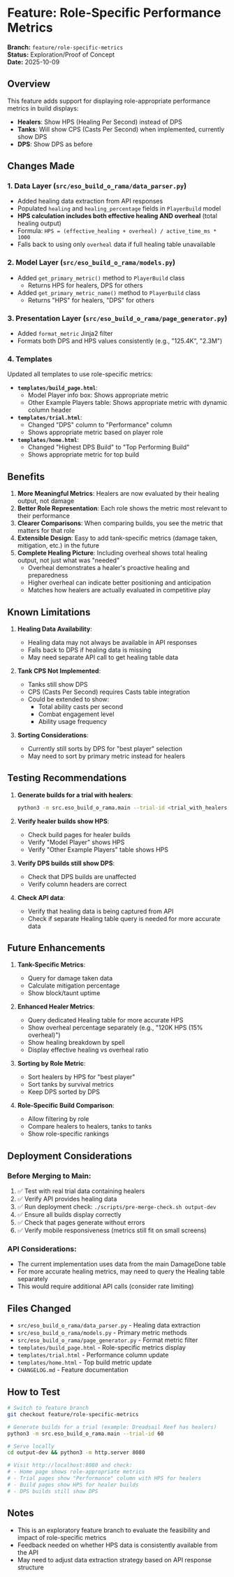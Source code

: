 # Feature: Role-Specific Performance Metrics

**Branch:** `feature/role-specific-metrics`  
**Status:** Exploration/Proof of Concept  
**Date:** 2025-10-09

## Overview

This feature adds support for displaying role-appropriate performance metrics in build displays:
- **Healers**: Show HPS (Healing Per Second) instead of DPS
- **Tanks**: Will show CPS (Casts Per Second) when implemented, currently show DPS
- **DPS**: Show DPS as before

## Changes Made

### 1. Data Layer (`src/eso_build_o_rama/data_parser.py`)
- Added healing data extraction from API responses
- Populated `healing` and `healing_percentage` fields in `PlayerBuild` model
- **HPS calculation includes both effective healing AND overheal** (total healing output)
- Formula: `HPS = (effective_healing + overheal) / active_time_ms * 1000`
- Falls back to using only `overheal` data if full healing table unavailable

### 2. Model Layer (`src/eso_build_o_rama/models.py`)
- Added `get_primary_metric()` method to `PlayerBuild` class
  - Returns HPS for healers, DPS for others
- Added `get_primary_metric_name()` method to `PlayerBuild` class
  - Returns "HPS" for healers, "DPS" for others

### 3. Presentation Layer (`src/eso_build_o_rama/page_generator.py`)
- Added `format_metric` Jinja2 filter
- Formats both DPS and HPS values consistently (e.g., "125.4K", "2.3M")

### 4. Templates
Updated all templates to use role-specific metrics:
- **`templates/build_page.html`**:
  - Model Player info box: Shows appropriate metric
  - Other Example Players table: Shows appropriate metric with dynamic column header
- **`templates/trial.html`**:
  - Changed "DPS" column to "Performance" column
  - Shows appropriate metric based on player role
- **`templates/home.html`**:
  - Changed "Highest DPS Build" to "Top Performing Build"
  - Shows appropriate metric for top build

## Benefits

1. **More Meaningful Metrics**: Healers are now evaluated by their healing output, not damage
2. **Better Role Representation**: Each role shows the metric most relevant to their performance
3. **Clearer Comparisons**: When comparing builds, you see the metric that matters for that role
4. **Extensible Design**: Easy to add tank-specific metrics (damage taken, mitigation, etc.) in the future
5. **Complete Healing Picture**: Including overheal shows total healing output, not just what was "needed"
   - Overheal demonstrates a healer's proactive healing and preparedness
   - Higher overheal can indicate better positioning and anticipation
   - Matches how healers are actually evaluated in competitive play

## Known Limitations

1. **Healing Data Availability**: 
   - Healing data may not always be available in API responses
   - Falls back to DPS if healing data is missing
   - May need separate API call to get healing table data

2. **Tank CPS Not Implemented**:
   - Tanks still show DPS
   - CPS (Casts Per Second) requires Casts table integration
   - Could be extended to show:
     - Total ability casts per second
     - Combat engagement level
     - Ability usage frequency

3. **Sorting Considerations**:
   - Currently still sorts by DPS for "best player" selection
   - May need to sort by primary metric instead for healers

## Testing Recommendations

1. **Generate builds for a trial with healers**:
   ```bash
   python3 -m src.eso_build_o_rama.main --trial-id <trial_with_healers>
   ```

2. **Verify healer builds show HPS**:
   - Check build pages for healer builds
   - Verify "Model Player" shows HPS
   - Verify "Other Example Players" table shows HPS

3. **Verify DPS builds still show DPS**:
   - Check that DPS builds are unaffected
   - Verify column headers are correct

4. **Check API data**:
   - Verify that healing data is being captured from API
   - Check if separate Healing table query is needed for more accurate data

## Future Enhancements

1. **Tank-Specific Metrics**:
   - Query for damage taken data
   - Calculate mitigation percentage
   - Show block/taunt uptime

2. **Enhanced Healer Metrics**:
   - Query dedicated Healing table for more accurate HPS
   - Show overheal percentage separately (e.g., "120K HPS (15% overheal)")
   - Show healing breakdown by spell
   - Display effective healing vs overheal ratio

3. **Sorting by Role Metric**:
   - Sort healers by HPS for "best player"
   - Sort tanks by survival metrics
   - Keep DPS sorted by DPS

4. **Role-Specific Build Comparison**:
   - Allow filtering by role
   - Compare healers to healers, tanks to tanks
   - Show role-specific rankings

## Deployment Considerations

### Before Merging to Main:

1. ✅ Test with real trial data containing healers
2. ✅ Verify API provides healing data
3. ✅ Run deployment check: `./scripts/pre-merge-check.sh output-dev`
4. ✅ Ensure all builds display correctly
5. ✅ Check that pages generate without errors
6. ✅ Verify mobile responsiveness (metrics still fit on small screens)

### API Considerations:

- The current implementation uses data from the main DamageDone table
- For more accurate healing metrics, may need to query the Healing table separately
- This would require additional API calls (consider rate limiting)

## Files Changed

- `src/eso_build_o_rama/data_parser.py` - Healing data extraction
- `src/eso_build_o_rama/models.py` - Primary metric methods
- `src/eso_build_o_rama/page_generator.py` - Format metric filter
- `templates/build_page.html` - Role-specific metrics display
- `templates/trial.html` - Performance column update
- `templates/home.html` - Top build metric update
- `CHANGELOG.md` - Feature documentation

## How to Test

```bash
# Switch to feature branch
git checkout feature/role-specific-metrics

# Generate builds for a trial (example: Dreadsail Reef has healers)
python3 -m src.eso_build_o_rama.main --trial-id 60

# Serve locally
cd output-dev && python3 -m http.server 8080

# Visit http://localhost:8080 and check:
# - Home page shows role-appropriate metrics
# - Trial pages show "Performance" column with HPS for healers
# - Build pages show HPS for healer builds
# - DPS builds still show DPS
```

## Notes

- This is an exploratory feature branch to evaluate the feasibility and impact of role-specific metrics
- Feedback needed on whether HPS data is consistently available from the API
- May need to adjust data extraction strategy based on API response structure

